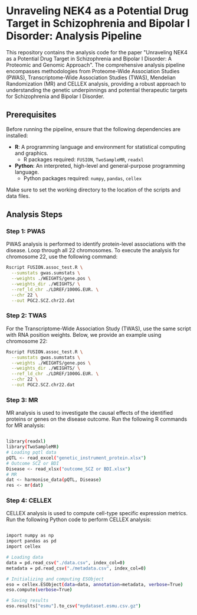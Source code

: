 # Unraveling NEK4 as a Potential Drug Target in Schizophrenia and Bipolar I Disorder: Analysis Pipeline

This repository contains the analysis code for the paper "Unraveling NEK4 as a Potential Drug Target in Schizophrenia and Bipolar I Disorder: A Proteomic and Genomic Approach". The comprehensive analysis pipeline encompasses methodologies from Proteome-Wide Association Studies (PWAS), Transcriptome-Wide Association Studies (TWAS), Mendelian Randomization (MR) and CELLEX analysis, providing a robust approach to understanding the genetic underpinnings and potential therapeutic targets for Schizophrenia and Bipolar I Disorder.

## Prerequisites

Before running the pipeline, ensure that the following dependencies are installed:

- **R**: A programming language and environment for statistical computing and graphics.
  - R packages required: `FUSION`, `TwoSampleMR`, `readxl`
- **Python**: An interpreted, high-level and general-purpose programming language.
  - Python packages required: `numpy`, `pandas`, `cellex`

Make sure to set the working directory to the location of the scripts and data files.

## Analysis Steps

### Step 1: PWAS

PWAS analysis is performed to identify protein-level associations with the disease. Loop through all 22 chromosomes. To execute the analysis for chromosome 22, use the following command:

```bash
Rscript FUSION.assoc_test.R \
  --sumstats gwas.sumstats \
  --weights ./WEIGHTS/gene.pos \
  --weights_dir ./WEIGHTS/ \
  --ref_ld_chr ./LDREF/1000G.EUR. \
  --chr 22 \
  --out PGC2.SCZ.chr22.dat

```


### Step 2: TWAS

For the Transcriptome-Wide Association Study (TWAS), use the same script with RNA position weights. Below, we provide an example using chromosome 22:

```bash
Rscript FUSION.assoc_test.R \
  --sumstats gwas.sumstats \
  --weights ./WEIGHTS/gene.pos \
  --weights_dir ./WEIGHTS/ \
  --ref_ld_chr ./LDREF/1000G.EUR. \
  --chr 22 \
  --out PGC2.SCZ.chr22.dat
```

### Step 3: MR
MR analysis is used to investigate the causal effects of the identified proteins or genes on the disease outcome. Run the following R commands for MR analysis:

```bash

library(readxl)
library(TwoSampleMR)
# Loading pqtl data 
pQTL <- read_excel("genetic_instrument_protein.xlsx")
# Outcome SCZ or BDI
Disease <- read_xlsx("outcome_SCZ or BDI.xlsx")
# MR 
dat <- harmonise_data(pQTL, Disease)
res <- mr(dat)

```
### Step 4: CELLEX

CELLEX analysis is used to compute cell-type specific expression metrics. Run the following Python code to perform CELLEX analysis:

```bash

import numpy as np
import pandas as pd
import cellex

# Loading data
data = pd.read_csv("./data.csv", index_col=0)
metadata = pd.read_csv("./metadata.csv", index_col=0)

# Initializing and computing ESObject
eso = cellex.ESObject(data=data, annotation=metadata, verbose=True)
eso.compute(verbose=True)

# Saving results
eso.results["esmu"].to_csv("mydataset.esmu.csv.gz")
```
